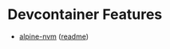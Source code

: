 # Devcontainer Features

- [alpine-nvm](https://github.com/adibarra/devcontainer-features/pkgs/container/devcontainer-features%2Falpine-nvm) ([readme](https://github.com/adibarra/devcontainer-features/blob/main/src/alpine-nvm/README.md))
